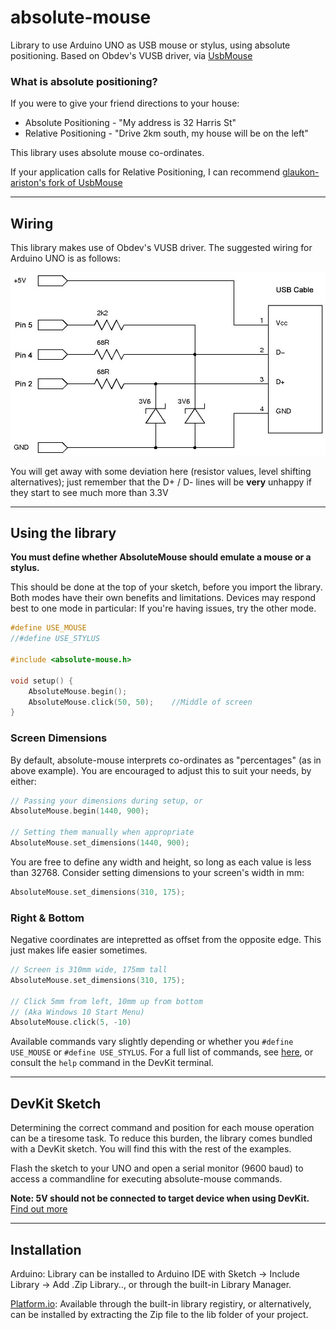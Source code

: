 # absolute-mouse


Library to use Arduino UNO as USB mouse or stylus, using absolute positioning. Based on Obdev's VUSB driver, via [UsbMouse](https://github.com/meirm/UsbMouse)

### What is absolute positioning?
If you were to give your friend directions to your house:
 * Absolute Positioning - "My address is 32 Harris St"
 * Relative Positioning - "Drive 2km south, my house will be on the left"

This library uses absolute mouse co-ordinates.

If your application calls for Relative Positioning, I can recommend [glaukon-ariston's fork of UsbMouse](https://github.com/glaukon-ariston/UsbMouse)

---

## Wiring
This library makes use of Obdev's VUSB driver. The suggested wiring for Arduino UNO is as follows:

![vusb-schematic](./doc/schematic.jpg)

You will get away with some deviation here (resistor values, level shifting alternatives); just remember that the D+ / D- lines will be **very** unhappy if they start to see much more than 3.3V

---

## Using the library
**You must define whether AbsoluteMouse should emulate a mouse or a stylus.**

This should be done at the top of your sketch, before you import the library. Both modes have their own benefits and limitations.
Devices may respond best to one mode in particular: If you're having
issues, try the other mode.

```cpp
#define USE_MOUSE
//#define USE_STYLUS

#include <absolute-mouse.h>

void setup() {
    AbsoluteMouse.begin();
    AbsoluteMouse.click(50, 50);    //Middle of screen
}
```
### Screen Dimensions
By default, absolute-mouse interprets co-ordinates as "percentages" (as in above example). You are encouraged to adjust this to suit your needs, by either:

```cpp
// Passing your dimensions during setup, or
AbsoluteMouse.begin(1440, 900);

// Setting them manually when appropriate
AbsoluteMouse.set_dimensions(1440, 900);
```
You are free to define any width and height, so long as each value is less than 32768.
Consider setting dimensions to your screen's width in mm: 

```cpp
AbsoluteMouse.set_dimensions(310, 175);
```

### Right & Bottom

Negative coordinates are intepretted as offset from the opposite edge. This just makes life easier sometimes.
```cpp
// Screen is 310mm wide, 175mm tall
AbsoluteMouse.set_dimensions(310, 175);

// Click 5mm from left, 10mm up from bottom
// (Aka Windows 10 Start Menu)
AbsoluteMouse.click(5, -10)
```

Available commands vary slightly depending or whether you `#define USE_MOUSE` or `#define USE_STYLUS`. For a full list of commands, see [here](https://github.com/todd-herbert/absolute-mouse/tree/main/doc/function_list/), or consult the `help` command in the DevKit terminal.

---

## DevKit Sketch
Determining the correct command and position for each mouse operation can be a tiresome task. To reduce this burden, the library comes bundled with a DevKit sketch. You will find this with the rest of the examples.

Flash the sketch to your UNO and open a serial monitor (9600 baud) to access a commandline for executing absolute-mouse commands.

**Note: 5V should not be connected to target device when using DevKit.** <br />
[Find out more](doc/self-powered/warning.md)

---

## Installation

Arduino: Library can be installed to Arduino IDE with Sketch -> Include Library -> Add .Zip Library.., or through the built-in Library Manager.

[Platform.io](https://platformio.org/): Available through the built-in library registiry, or alternatively, can be installed by extracting the Zip file to the lib folder of your project.
